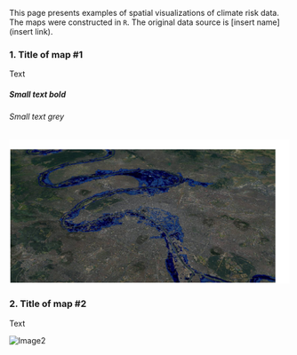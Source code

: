 This page presents examples of spatial visualizations of climate risk data. The maps were constructed in `R`. The original data source is [insert name](insert link).

### 1. Title of map #1

Text

    
##### Small text bold

###### Small text grey

![Image1](/image001.jpg)



### 2. Title of map #2

Text

![Image2](src2)
